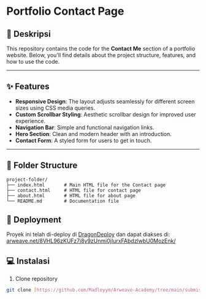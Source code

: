# Portfolio Contact Page

## 📄 Deskripsi
This repository contains the code for the **Contact Me** section of a portfolio website. Below, you'll find details about the project structure, features, and how to use the code.

---

## ✨ Features

- **Responsive Design**: The layout adjusts seamlessly for different screen sizes using CSS media queries.
- **Custom Scrollbar Styling**: Aesthetic scrollbar design for improved user experience.
- **Navigation Bar**: Simple and functional navigation links.
- **Hero Section**: Clean and modern header with an introduction.
- **Contact Form**: A styled form for users to get in touch.

---

## 📂 Folder Structure
```
project-folder/
├── index.html       # Main HTML file for the Contact page
├── contact.html     # HTML file for contact page
├── about.html       # HTML file for about page
└── README.md        # Documentation file
```

## 🚀 Deployment
Proyek ini telah di-deploy di [DragonDeploy](https://dragondeploy.xyz) dan dapat diakses di:
[arweave.net/8VHL96zKUFz7i8y9zUnmi0jIurxFAbdzlwbU0MozEnk/](https://arweave.net/8VHL96zKUFz7i8y9zUnmi0jIurxFAbdzlwbU0MozEnk/)

## 💻 Instalasi
1. Clone repository 
```bash
git clone [https://github.com/Madleyym/Arweave-Academy/tree/main/submissions/fork-Madlleym/challenge1]
```

